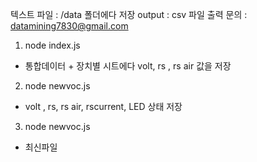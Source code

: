 텍스트 파일 : /data 폴더에다 저장
output : csv 파일 출력
문의 : datamining7830@gmail.com

1. node index.js
- 통합데이터 + 장치별 시트에다 volt, rs , rs air 값을 저장
2. node newvoc.js
- volt , rs, rs air, rscurrent, LED 상태 저장
3. node newvoc.js 
- 최신파일 
